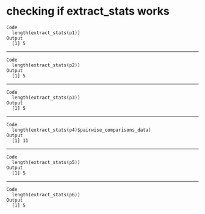 # checking if extract_stats works

    Code
      length(extract_stats(p1))
    Output
      [1] 5

---

    Code
      length(extract_stats(p2))
    Output
      [1] 5

---

    Code
      length(extract_stats(p3))
    Output
      [1] 5

---

    Code
      length(extract_stats(p4)$pairwise_comparisons_data)
    Output
      [1] 11

---

    Code
      length(extract_stats(p5))
    Output
      [1] 5

---

    Code
      length(extract_stats(p6))
    Output
      [1] 5

